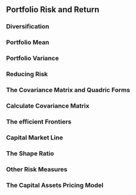 ## Portfolio Risk and Return


### Diversification



### Portfolio Mean



### Portfolio Variance



### Reducing Risk



### The Covariance Matrix and Quadric Forms



### Calculate Covariance Matrix


### The efficient Frontiers


### Capital Market Line


### The Shape Ratio


### Other Risk Measures


### The Capital Assets Pricing Model





